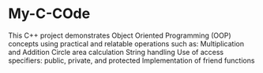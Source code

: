 # My-C-COde
This C++ project demonstrates Object Oriented Programming (OOP) concepts using practical and relatable operations such as:  Multiplication and Addition  Circle area calculation  String handling  Use of access specifiers: public, private, and protected  Implementation of friend functions   
